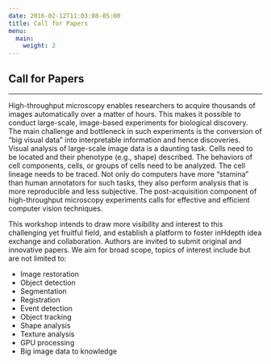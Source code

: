 ```yaml
---
date: 2016-02-12T11:03:08-05:00
title: Call for Papers
menu:
  main:
    weight: 2
---
```

## Call for Papers
-------

High-throughput microscopy enables researchers to acquire thousands of images automatically over a matter of hours. This makes it possible to conduct large-scale, image-based experiments for biological discovery. The main challenge and bottleneck in such experiments is the conversion of “big visual data” into interpretable information and hence discoveries. Visual analysis of large-scale image data is a daunting task. Cells need to be located and their phenotype (e.g., shape) described. The behaviors of cell components, cells, or groups of cells need to be analyzed. The cell lineage needs to be traced. Not only do computers have more “stamina” than human annotators for such tasks, they also perform analysis that is more reproducible and less subjective. The post-acquisition component of high-throughput microscopy experiments calls for effective and efficient computer vision techniques.


This workshop intends to draw more visibility and interest to this challenging yet fruitful 
field, and establish a platform to foster inHdepth idea exchange and collaboration. Authors 
are invited to submit original and innovative papers. We aim for broad scope, topics of 
interest include but are not limited to:

  * Image restoration
  * Object detection
  * Segmentation
  * Registration 
  * Event detection
  * Object tracking
  * Shape analysis
  * Texture analysis
  * GPU processing
  * Big image data to knowledge
